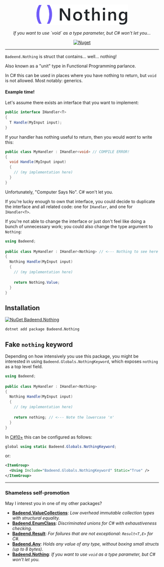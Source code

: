<p align="center">
  <img src="./docs/images/logo.png" alt="Nothing" width="300"/>
</p>

<p align="center">
  <em>If you want to use `void` as a type parameter, but C# won't let you...</em>
</p>

<p align="center">
  <a href="https://www.nuget.org/packages/Badeend.Nothing"><img src="https://img.shields.io/nuget/v/Badeend.Nothing" alt="Nuget"/></a>
</p>

---

`Badeend.Nothing` is struct that contains... well... nothing!

Also known as a "unit" type in Functional Programming parlance. 

In C# this can be used in places where you have nothing to return, but `void` is not allowed. Most notably: generics.

#### Example time!

Let's assume there exists an interface that you want to implement:

```cs
public interface IHandler<T>
{
  T Handle(MyInput input);
}
```

If your handler has nothing useful to return, then you would _want_ to write this:

```cs
public class MyHandler : IHandler<void> // COMPILE ERROR!
{
  void Handle(MyInput input)
  {
    // (my implementation here)
  }
}
```

Unfortunately, "Computer Says No". C# won't let you.

If you're lucky enough to own that interface, you could decide to duplicate the interface and all related code: one for `IHandler`, and one for `IHandler<T>`.

If you're not able to change the interface or just don't feel like doing a bunch of unnecessary work; you could also change the type argument to `Nothing`:

```cs
using Badeend;

public class MyHandler : IHandler<Nothing> // <--- Nothing to see here
{
  Nothing Handle(MyInput input)
  {
    // (my implementation here)

    return Nothing.Value;
  }
}
```

## Installation

[![NuGet Badeend.Nothing](https://img.shields.io/nuget/v/Badeend.Nothing?label=Badeend.Nothing)](https://www.nuget.org/packages/Badeend.Nothing)

```sh
dotnet add package Badeend.Nothing
```

## Fake `nothing` keyword

Depending on how intensively you use this package, you might be interested in using `Badeend.Globals.NothingKeyword`, which exposes `nothing` as a top level field.

```cs
using Badeend;

public class MyHandler : IHandler<Nothing>
{
  Nothing Handle(MyInput input)
  {
    // (my implementation here)

    return nothing; // <--- Note the lowercase 'n'
  }
}
```

In [C#10+](https://learn.microsoft.com/en-us/dotnet/csharp/language-reference/keywords/using-directive#global-modifier) this can be configured as follows:

```cs
global using static Badeend.Globals.NothingKeyword;
```

or:

```xml
<ItemGroup>
  <Using Include="Badeend.Globals.NothingKeyword" Static="True" />
</ItemGroup>
```

---

### Shameless self-promotion

May I interest you in one of my other packages?

- **[Badeend.ValueCollections](https://badeend.github.io/ValueCollections/)**: _Low overhead immutable collection types with structural equality._
- **[Badeend.EnumClass](https://badeend.github.io/EnumClass/)**: _Discriminated unions for C# with exhaustiveness checking._
- **[Badeend.Result](https://badeend.github.io/Result/)**: _For failures that are not exceptional: `Result<T,E>` for C#._
- **[Badeend.Any](https://badeend.github.io/Any/)**: _Holds any value of any type, without boxing small structs (up to 8 bytes)._
- **[Badeend.Nothing](https://github.com/badeend/Nothing)**: _If you want to use `void` as a type parameter, but C# won't let you._